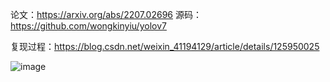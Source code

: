 

论文：https://arxiv.org/abs/2207.02696
源码：https://github.com/wongkinyiu/yolov7

复现过程：https://blog.csdn.net/weixin_41194129/article/details/125950025

![image](https://user-images.githubusercontent.com/36963108/180600683-09bea2c5-f40d-42f9-b293-cda906a42bca.png)
